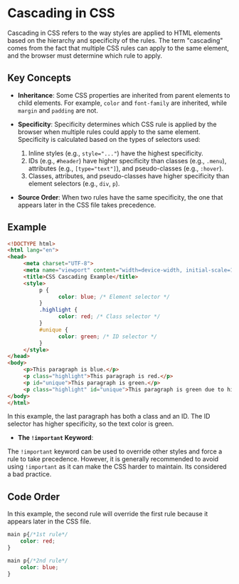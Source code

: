 # Cascading in CSS

Cascading in CSS refers to the way styles are applied to HTML elements based on the hierarchy and specificity of the rules. The term "cascading" comes from the fact that multiple CSS rules can apply to the same element, and the browser must determine which rule to apply.

## Key Concepts

- **Inheritance**: Some CSS properties are inherited from parent elements to child elements. For example, `color` and `font-family` are inherited, while `margin` and `padding` are not.

- **Specificity**: Specificity determines which CSS rule is applied by the browser when multiple rules could apply to the same element. Specificity is calculated based on the types of selectors used:
    1. Inline styles (e.g., `style="..."`) have the highest specificity.
    2. IDs (e.g., `#header`) have higher specificity than classes (e.g., `.menu`), attributes (e.g., `[type="text"]`), and pseudo-classes (e.g., `:hover`).
    3. Classes, attributes, and pseudo-classes have higher specificity than element selectors (e.g., `div`, `p`).

- **Source Order**: When two rules have the same specificity, the one that appears later in the CSS file takes precedence.

## Example

```html
<!DOCTYPE html>
<html lang="en">
<head>
     <meta charset="UTF-8">
     <meta name="viewport" content="width=device-width, initial-scale=1.0">
     <title>CSS Cascading Example</title>
     <style>
          p {
                color: blue; /* Element selector */
          }
          .highlight {
                color: red; /* Class selector */
          }
          #unique {
                color: green; /* ID selector */
          }
     </style>
</head>
<body>
     <p>This paragraph is blue.</p>
     <p class="highlight">This paragraph is red.</p>
     <p id="unique">This paragraph is green.</p>
     <p class="highlight" id="unique">This paragraph is green due to higher specificity of ID selector.</p>
</body>
</html>
```

In this example, the last paragraph has both a class and an ID. The ID selector has higher specificity, so the text color is green.

- **The `!important` Keyword**: 

The `!important` keyword can be used to override other styles and force a rule to take precedence. However, it is generally recommended to avoid using `!important` as it can make the CSS harder to maintain. Its considered a bad practice.

## Code Order 
In this example, the second rule will override the first rule because it appears later in the CSS file.

```css
main p{/*1st rule*/
    color: red;
}

main p{/*2nd rule*/
    color: blue;
}
```